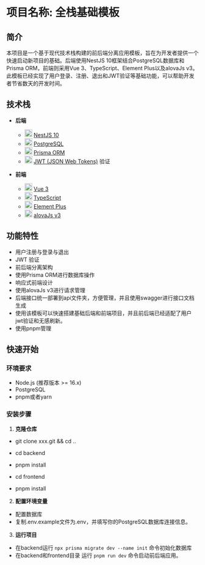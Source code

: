 # 项目名称: 全栈基础模板

## 简介
本项目是一个基于现代技术栈构建的前后端分离应用模板，旨在为开发者提供一个快速启动新项目的基础。后端使用NestJS 10框架结合PostgreSQL数据库和Prisma ORM，前端则采用Vue 3、TypeScript、Element Plus以及alovaJs v3。
此模板已经实现了用户登录、注册、退出和JWT验证等基础功能，可以帮助开发者节省数天的开发时间。

## 技术栈
- **后端**
  - <img src="https://nestjs.com/img/logo-small.svg" width="20" alt="NestJS Logo"> [NestJS 10](https://nestjs.com/)
  - <img src="https://www.postgresql.org/media/img/about/press/elephant.png" width="20" alt="PostgreSQL Logo"> [PostgreSQL](https://www.postgresql.org/)
  - <img src="https://www.prisma.io/docs/img/favicon.png" width="20" alt="Prisma Logo"> [Prisma ORM](https://www.prisma.io/)
  - <img src="https://jwt.io/img/pic_logo.svg" width="20" alt="JWT Logo"> [JWT (JSON Web Tokens)](https://jwt.io/) 验证

- **前端**
  - <img src="https://vuejs.org/images/logo.png" width="20" alt="Vue Logo"> [Vue 3](https://vuejs.org/)
  - <img src="https://www.typescriptlang.org/favicon-32x32.png" width="20" alt="TypeScript Logo"> [TypeScript](https://www.typescriptlang.org/)
  - <img src="https://element-plus.org/images/element-plus-logo-small.svg" width="20" alt="Element Plus Logo"> [Element Plus](https://element-plus.org/)
  - <img src="https://alova.js.org/img/favicon.ico" width="20" alt="alovaJs Logo"> [alovaJs v3](https://alova.js.org/)

## 功能特性
- 用户注册与登录与退出
- JWT 验证
- 前后端分离架构
- 使用Prisma ORM进行数据库操作
- 响应式前端设计
- 使用alovaJs v3进行请求管理
- 后端接口统一部署到api文件夹，方便管理，并且使用swagger进行接口文档生成
- 使用该模板可以快速搭建基础后端和前端项目，并且前后端已经适配了用户jwt验证和无感刷新。
- 使用pnpm管理

## 快速开始

### 环境要求
- Node.js (推荐版本 >= 16.x)
- PostgreSQL
- pnpm或者yarn

### 安装步骤
1. **克隆仓库**
- git clone xxx.git && cd ..
- cd backend
- pnpm install

- cd frontend
- pnpm install

2. **配置环境变量**
-  配置数据库
- 复制.env.example文件为.env，并填写你的PostgreSQL数据库连接信息。

3. **运行项目**
-  在backend运行 `npx prisma migrate dev --name init` 命令初始化数据库
-  在backend和frontend目录 运行 `pnpm run dev` 命令启动前后端应用。
